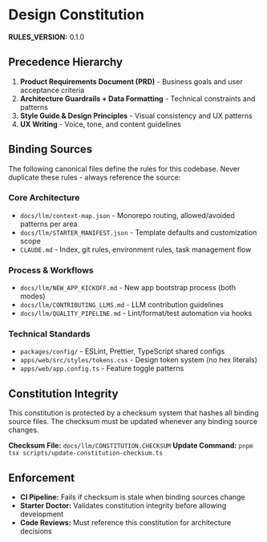 # Design Constitution

**RULES_VERSION:** 0.1.0

## Precedence Hierarchy

1. **Product Requirements Document (PRD)** - Business goals and user acceptance criteria
2. **Architecture Guardrails + Data Formatting** - Technical constraints and patterns
3. **Style Guide & Design Principles** - Visual consistency and UX patterns
4. **UX Writing** - Voice, tone, and content guidelines

## Binding Sources

The following canonical files define the rules for this codebase. Never duplicate these rules - always reference the source:

### Core Architecture

- `docs/llm/context-map.json` - Monorepo routing, allowed/avoided patterns per area
- `docs/llm/STARTER_MANIFEST.json` - Template defaults and customization scope
- `CLAUDE.md` - Index, git rules, environment rules, task management flow

### Process & Workflows

- `docs/llm/NEW_APP_KICKOFF.md` - New app bootstrap process (both modes)
- `docs/llm/CONTRIBUTING_LLMS.md` - LLM contribution guidelines
- `docs/llm/QUALITY_PIPELINE.md` - Lint/format/test automation via hooks

### Technical Standards

- `packages/config/` - ESLint, Prettier, TypeScript shared configs
- `apps/web/src/styles/tokens.css` - Design token system (no hex literals)
- `apps/web/app.config.ts` - Feature toggle patterns

## Constitution Integrity

This constitution is protected by a checksum system that hashes all binding source files. The checksum must be updated whenever any binding source changes.

**Checksum File:** `docs/llm/CONSTITUTION.CHECKSUM`
**Update Command:** `pnpm tsx scripts/update-constitution-checksum.ts`

## Enforcement

- **CI Pipeline:** Fails if checksum is stale when binding sources change
- **Starter Doctor:** Validates constitution integrity before allowing development
- **Code Reviews:** Must reference this constitution for architecture decisions
